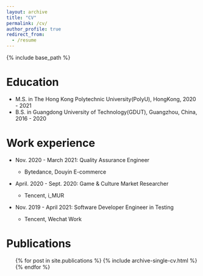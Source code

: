 ```yaml
---
layout: archive
title: "CV"
permalink: /cv/
author_profile: true
redirect_from:
  - /resume
---
```


{% include base_path %}

Education
======
* M.S. in The Hong Kong Polytechnic University(PolyU), HongKong, 2020 - 2021
* B.S. in Guangdong University of Technology(GDUT), Guangzhou, China, 2016 - 2020


Work experience
======
* Nov. 2020 - March 2021: Quality Assurance Engineer
  * Bytedance, Douyin E-commerce

* April. 2020 - Sept. 2020: Game & Culture Market Researcher 
  * Tencent, i_MUR

* Nov. 2019 - April 2021: Software Developer Engineer in Testing
  * Tencent, Wechat Work
  
<!-- Skills
======
* Skill 1
* Skill 2
  * Sub-skill 2.1
  * Sub-skill 2.2
  * Sub-skill 2.3
* Skill 3 -->

Publications
======
  <ul>{% for post in site.publications %}
    {% include archive-single-cv.html %}
  {% endfor %}</ul>
  
<!-- Talks
======
  <ul>{% for post in site.talks %}
    {% include archive-single-talk-cv.html %}
  {% endfor %}</ul>
  
Teaching
======
  <ul>{% for post in site.teaching %}
    {% include archive-single-cv.html %}
  {% endfor %}</ul>
  
Service and leadership
======
* Currently signed in to 43 different slack teams -->
